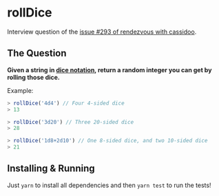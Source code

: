 # rollDice

Interview question of the [issue #293 of rendezvous with cassidoo](https://buttondown.email/cassidoo/archive/3709/).

## The Question

**Given a string in [dice notation](https://en.wikipedia.org/wiki/Dice_notation), return a random integer you can get by rolling those dice.**

Example:

```js
> rollDice('4d4') // Four 4-sided dice
> 13

> rollDice('3d20') // Three 20-sided dice
> 28

> rollDice('1d8+2d10') // One 8-sided dice, and two 10-sided dice
> 21
```

## Installing & Running

Just `yarn` to install all dependencies and then `yarn test` to run the tests!
